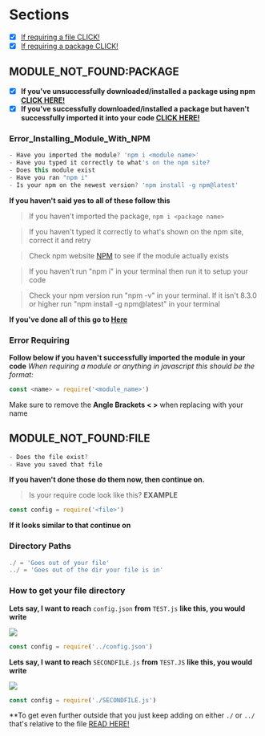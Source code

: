 # Sections
- [x] [If requiring a file CLICK!](#MODULE_NOT_FOUNDFILE)
- [x] [If requiring a package CLICK!](#MODULE_NOT_FOUNDPACKAGE)

## MODULE_NOT_FOUND:PACKAGE
- [x] **If you've unsuccessfully downloaded/installed a package using npm [CLICK HERE!](#Error_Installing_Module_With_NPM)**
- [x] **If you've successfully downloaded/installed a package but haven't successfully imported it into your code [CLICK HERE!](#ErrorRequiring)**

### Error_Installing_Module_With_NPM
```javascript
- Have you imported the module? 'npm i <module name>'
- Have you typed it correctly to what's on the npm site?
- Does this module exist
- Have you ran "npm i"
- Is your npm on the newest version? 'npm install -g npm@latest'
```
**If you haven't said yes to all of these follow this**

> If you haven't imported the package, `npm i <package name>`

> If you haven't typed it correctly to what's shown on the npm site, correct it and retry

> Check npm website [NPM](https://www.npmjs.com/search?) to see if the module actually exists 

> If you haven't run "npm i" in your terminal then run it to setup your code

> Check your npm version run "npm -v" in your terminal. If it isn't 8.3.0 or higher run "npm install -g npm@latest" in your terminal

**If you've done all of this go to [Here](#ErrorRequiring)**


### Error Requiring
**Follow below if you haven't successfully imported the module in your code**
*When requiring a module or anything in javascript this should be the format:*
```javascript
const <name> = require('<module_name>')
```
Make sure to remove the **Angle Brackets < >** when replacing with your name

## MODULE_NOT_FOUND:FILE
```javascript
- Does the file exist?
- Have you saved that file
```
**If you haven't done those do them now, then continue on.**

> Is your require code look like this?
**EXAMPLE**
```javascript
const config = require('<file>')
```
**If it looks similar to that continue on**

### Directory Paths
```javascript
./ = 'Goes out of your file' 
../ = 'Goes out of the dir your file is in'
```
### How to get your file directory
**Lets say, I want to reach** `config.json` **from** `TEST.js` **like this, you would write**
<p align="left">
<a><img src="https://cdn.upload.systems/uploads/hEDx2dSE.png"/></a> 
</p>

```javascript
const config = require('../config.json')
```

**Lets say, I want to reach** `SECONDFILE.js` **from** `TEST.JS` **like this, you would write**
<p align="left">
<a><img src="https://cdn.upload.systems/uploads/pK72VYvl.png"/></a> 
</p>

```javascript
const config = require('./SECONDFILE.js')
```
**To get even further outside that you just keep adding on either `./` or `../` that's relative to the file [READ HERE!](DirectoryPaths)
